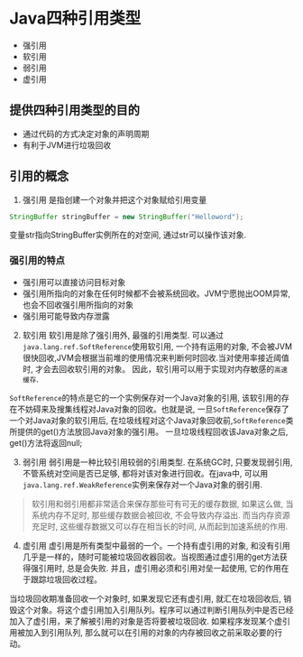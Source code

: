 # Java四种引用类型
- 强引用
- 软引用
- 弱引用
- 虚引用

## 提供四种引用类型的目的
- 通过代码的方式决定对象的声明周期
- 有利于JVM进行垃圾回收

## 引用的概念
1. 强引用
是指创建一个对象并把这个对象赋给引用变量
```java
StringBuffer stringBuffer = new StringBuffer("Helloword");
```
变量str指向StringBuffer实例所在的对空间, 通过str可以操作该对象.

### 强引用的特点
- 强引用可以直接访问目标对象
- 强引用所指向的对象在任何时候都不会被系统回收。JVM宁愿抛出OOM异常, 也会不回收强引用所指向的对象
- 强引用可能导致内存泄露

2. 软引用
软引用是除了强引用外, 最强的引用类型. 可以通过`java.lang.ref.SoftReference`使用软引用, 一个持有运用的对象, 不会被JVM很快回收,JVM会根据当前堆的使用情况来判断何时回收.当对使用率接近阈值时, 才会去回收软引用的对象。 因此，软引用可以用于实现对内存敏感的`高速缓存`.

`SoftReference`的特点是它的一个实例保存对一个Java对象的引用, 该软引用的存在不妨碍来及搜集线程对Java对象的回收。也就是说, 一旦`SoftReference`保存了一个对Java对象的软引用后, 在垃圾线程对这个Java对象回收前,`SoftReference`类所提供的get()方法放回Java对象的强引用。 一旦垃圾线程回收该Java对象之后, get()方法将返回null;

3. 弱引用
弱引用是一种比较引用较弱的引用类型. 在系统GC时, 只要发现弱引用, 不管系统对空间是否已足够, 都将对该对象进行回收。在java中, 可以用`java.lang.ref.WeakReference`实例来保存对一个Java对象的弱引用.
> 软引用和弱引用都非常适合来保存那些可有可无的缓存数据, 如果这么做, 当系统内存不足时, 那些缓存数据会被回收, 不会导致内存溢出. 而当内存资源充足时, 这些缓存数据又可以存在相当长的时间, 从而起到加速系统的作用.

4. 虚引用
虚引用是所有类型中最弱的一个。一个持有虚引用的对象, 和没有引用几乎是一样的，随时可能被垃圾回收器回收。当视图通过虚引用的get方法获得强引用时, 总是会失败. 并且，虚引用必须和引用对垒一起使用, 它的作用在于跟踪垃圾回收过程。

当垃圾回收期准备回收一个对象时, 如果发现它还有虚引用, 就汇在垃圾回收后, 销毁这个对象。将这个虚引用加入引用队列。程序可以通过判断引用队列中是否已经加入了虚引用，来了解被引用的对象是否将要被垃圾回收. 如果程序发现某个虚引用被加入到引用队列, 那么就可以在引用的对象的内存被回收之前采取必要的行动。
